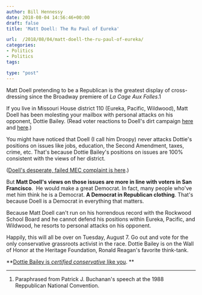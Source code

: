 ```yaml
---
author: Bill Hennessy
date: 2018-08-04 14:56:46+00:00
draft: false
title: 'Matt Doell: The Ru Paul of Eureka'

url:  /2018/08/04/matt-doell-the-ru-paul-of-eureka/
categories:
- Politics
- Politics
tags:

type: "post"
---
```





Matt Doell pretending to be a Republican is the greatest display of cross-dressing since the Broadway premiere of _La Cage Aux Folles_.1







If you live in Missouri House district 110 (Eureka, Pacific, Wildwood), Matt Doell has been molesting your mailbox with personal attacks on his opponent, Dottie Bailey. (Read voter reactions to Doell's dirt campaign [here](https://www.hennessysview.com/2018/08/02/droopy-matt-doell-gets-dirty/) and [here](https://www.hennessysview.com/2018/08/02/doells-soul-roes-latest-victim/).)







You might have noticed that Doell (I call him Droopy) never attacks Dottie's positions on issues like jobs, education, the Second Amendment, taxes, crime, etc. That's because Dottie Bailey's positions on issues are 100% consistent with the views of her district.







([Doell's desperate, failed MEC complaint is here](https://www.hennessysview.com/2018/08/02/doell-slammed-by-ethics-commission-for-phony-complaint/).)







But **Matt Doell's views on those issues are more in line with voters in San Francisco**.  He would make a great Democrat. In fact, many people who've met him think he is a Democrat. **A Democrat in Republican clothing**. That's because Doell is a Democrat in everything that matters.







Because Matt Doell can't run on his horrendous record with the Rockwood School Board and he cannot defend his positions within Eureka, Pacific, and Wildwood, he resorts to personal attacks on his opponent.







Happily, this will all be over on Tuesday, August 7. Go out and vote for the only conservative grassroots activist in the race. Dottie Bailey is on the Wall of Honor at the Heritage Foundation, Ronald Reagan's favorite think-tank.







**[Dottie Bailey is _certified conservative_ like you](https://dottiebailey.com). **







* * *







1. Paraphrased from Patrick J. Buchanan's speech at the 1988 Reppublican National Convention.



